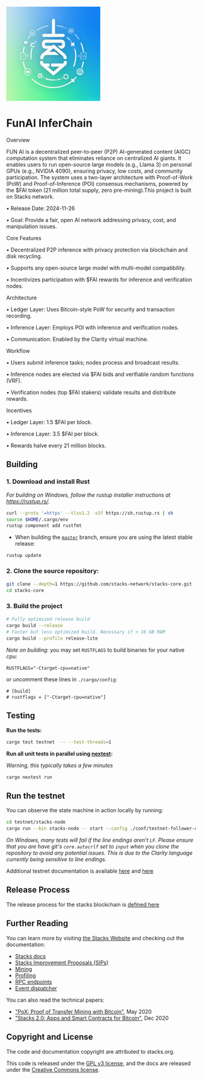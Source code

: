 <p align="left">
  <a href="https://github.com/funai-wiki/funai-infer-chain/blob/master/docs/resource/e6a63b32f7849.png">
    <img alt="Stacks" src="https://github.com/funai-wiki/funai-infer-chain/blob/master/docs/resource/e6a63b32f7849.png" width="250" />
  </a>
</p>

# FunAI InferChain

Overview

FUN AI is a decentralized peer-to-peer (P2P) AI-generated content (AIGC) computation system that eliminates reliance on centralized AI giants. It enables users to run open-source large models (e.g., Llama 3) on personal GPUs (e.g., NVIDIA 4090), ensuring privacy, low costs, and community participation. The system uses a two-layer architecture with Proof-of-Work (PoW) and Proof-of-Inference (POI) consensus mechanisms, powered by the $FAI token (21 million total supply, zero pre-mining).This project is built on Stacks network.

 • Release Date: 2024-11-26
 
 • Goal: Provide a fair, open AI network addressing privacy, cost, and manipulation issues.

Core Features

 • Decentralized P2P inference with privacy protection via blockchain and disk recycling.
 
 • Supports any open-source large model with multi-model compatibility.
 
 • Incentivizes participation with $FAI rewards for inference and verification nodes.

Architecture

 • Ledger Layer: Uses Bitcoin-style PoW for security and transaction recording.
 
 • Inference Layer: Employs POI with inference and verification nodes.
 
 • Communication: Enabled by the Clarity virtual machine.

Workflow

 • Users submit inference tasks; nodes process and broadcast results.
 
 • Inference nodes are elected via $FAI bids and verifiable random functions (VRF).
 
 • Verification nodes (top $FAI stakers) validate results and distribute rewards.

Incentives

 • Ledger Layer: 1.5 $FAI per block.
 
 • Inference Layer: 3.5 $FAI per block.
 
 • Rewards halve every 21 million blocks.

## Building

### 1. Download and install Rust

_For building on Windows, follow the rustup installer instructions at https://rustup.rs/._

```bash
curl --proto '=https' --tlsv1.2 -sSf https://sh.rustup.rs | sh
source $HOME/.cargo/env
rustup component add rustfmt
```

- When building the [`master`](https://github.com/stacks-network/stacks-core/tree/master) branch, ensure you are using the latest stable release:

```bash
rustup update
```

### 2. Clone the source repository:

```bash
git clone --depth=1 https://github.com/stacks-network/stacks-core.git
cd stacks-core
```

### 3. Build the project

```bash
# Fully optimized release build
cargo build --release
# Faster but less optimized build. Necessary if < 16 GB RAM
cargo build --profile release-lite
```

_Note on building_: you may set `RUSTFLAGS` to build binaries for your native cpu:

```
RUSTFLAGS="-Ctarget-cpu=native"
```

or uncomment these lines in `./cargo/config`:

```
# [build]
# rustflags = ["-Ctarget-cpu=native"]
```

## Testing

**Run the tests:**

```bash
cargo test testnet  -- --test-threads=1
```

**Run all unit tests in parallel using [nextest](https://nexte.st/):**

_Warning, this typically takes a few minutes_

```bash
cargo nextest run
```

## Run the testnet

You can observe the state machine in action locally by running:

```bash
cd testnet/stacks-node
cargo run --bin stacks-node -- start --config ./conf/testnet-follower-conf.toml
```

_On Windows, many tests will fail if the line endings aren't `LF`. Please ensure that you are have git's `core.autocrlf` set to `input` when you clone the repository to avoid any potential issues. This is due to the Clarity language currently being sensitive to line endings._

Additional testnet documentation is available [here](./docs/testnet.md) and [here](https://docs.stacks.co/docs/nodes-and-miners/miner-testnet)

## Release Process

The release process for the stacks blockchain is [defined here](./docs/release-process.md)

## Further Reading

You can learn more by visiting [the Stacks Website](https://stacks.co) and checking out the documentation:

- [Stacks docs](https://docs.stacks.co/)
- [Stacks Improvement Proposals (SIPs)](./docs/SIPS.md)
- [Mining](./docs/mining.md)
- [Profiling](./docs/profiling.md)
- [RPC endpoints](./docs/rpc-endpoints.md)
- [Event dispatcher](./docs/event-dispatcher.md)

You can also read the technical papers:

- ["PoX: Proof of Transfer Mining with Bitcoin"](https://community.stacks.org/pox), May 2020
- ["Stacks 2.0: Apps and Smart Contracts for Bitcoin"](https://stacks.org/stacks), Dec 2020

## Copyright and License

The code and documentation copyright are attributed to stacks.org.

This code is released under the [GPL v3 license](https://www.gnu.org/licenses/quick-guide-gplv3.en.html), and the docs are released under the [Creative Commons license](https://creativecommons.org/).
